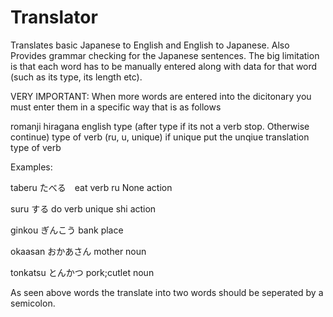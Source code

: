 # Translator
Translates basic Japanese to English and English to Japanese. Also Provides grammar checking for the Japanese sentences. The big limitation is that each word has to be manually entered along with data for that word (such as its type, its length etc).

VERY IMPORTANT: When more words are entered into the dicitonary you must enter them in a specific way that is as follows

romanji hiragana english type (after type if its not a verb stop. Otherwise continue) type of verb (ru, u, unique) if unique put the unqiue translation type of verb

Examples: 

taberu たべる　eat verb ru None action

suru する do verb unique shi action

ginkou ぎんこう bank place

okaasan おかあさん mother noun

tonkatsu とんかつ pork;cutlet noun

As seen above words the translate into two words should be seperated by a semicolon.

